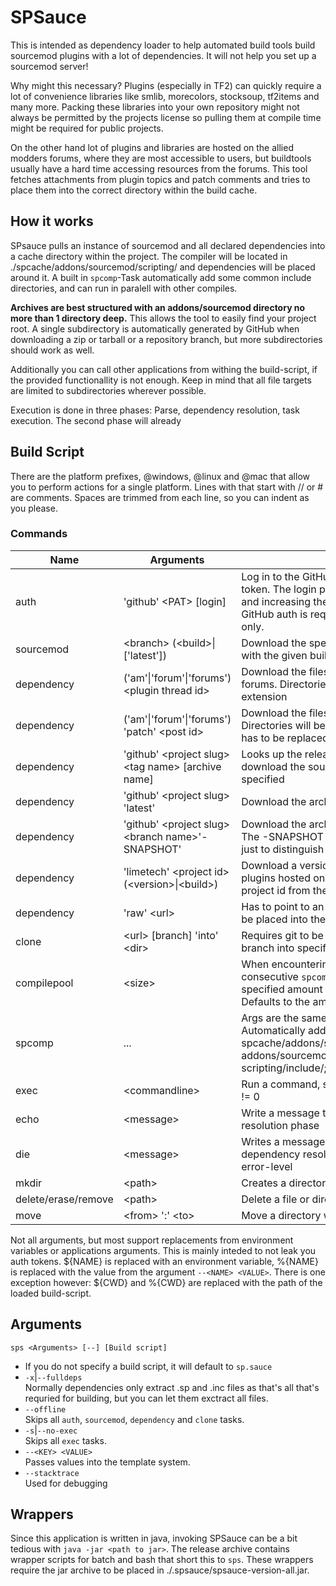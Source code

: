 SPSauce
======

This is intended as dependency loader to help automated build tools build sourcemod plugins with a lot of dependencies.
It will not help you set up a sourcemod server!

Why might this necessary? Plugins (especially in TF2) can quickly require a lot of convenience libraries like smlib,
morecolors, stocksoup, tf2items and many more. Packing these libraries into your own repository might not always be 
permitted by the projects license so pulling them at compile time might be required for public projects.

On the other hand lot of plugins and libraries are hosted on the allied modders forums, where they are most accessible
to users, but buildtools usually have a hard time accessing resources from the forums. This tool fetches attachments
from plugin topics and patch comments and tries to place them into the correct directory within the build cache.

How it works
-----

SPsauce pulls an instance of sourcemod and all declared dependencies into a cache directory within the project.
The compiler will be located in ./spcache/addons/sourcemod/scripting/ and dependencies will be placed around it.
A built in `spcomp`-Task automatically add some common include directories, and can run in paralell with other compiles.

**Archives are best structured with an addons/sourcemod directory no more than 1 directory deep.** This allows the tool to 
easily find your project root. A single subdirectory is automatically generated by GitHub when downloading a zip or 
tarball or a repository branch, but more subdirectories should work as well.

Additionally you can call other applications from withing the build-script, if the provided functionallity is not enough.
Keep in mind that all file targets are limited to subdirectories wherever possible.

Execution is done in three phases: Parse, dependency resolution, task execution. The second phase  will already 

Build Script
-----
There are the platform prefixes, @windows, @linux and @mac that allow you to perform actions for a single platform.
Lines with that start with // or # are comments. Spaces are trimmed from each line, so you can indent as you please.

### Commands
| Name | Arguments | Description |
|----|----|----|
| auth | 'github' \<PAT> [login] | Log in to the GitHub API with a personal access token. The login parameter is for organisations and increasing the request limit even more. GitHub auth is required for `dependency github` only. |
| sourcemod | \<branch> (\<build\>\|['latest']) | Download the specified sourcemod branch, with the given build number or the latest build |
| dependency | ('am'\|'forum'\|'forums') \<plugin thread id> | Download the files from a plugin posted on the forums. Directories will be guessed by file extension |
| dependency | ('am'\|'forum'\|'forums') 'patch' \<post id> | Download the files from a single forum post id. Directories will be guessed again, and the file has to be replaced |
| dependency | 'github' \<project slug> \<tag name> [archive name] | Looks up the release tag in the repo. Will download the sources if no other archive was specified |
| dependency | 'github' \<project slug> 'latest' | Download the archive for the main branch |
| dependency | 'github' \<project slug> \<branch name>'-SNAPSHOT' | Download the archive for the specified branch. The -SNAPSHOT suffix for the branch name is just to distinguish between release tags |
| dependency | 'limetech' \<project id> (\<version>\|\<build>) | Download a version or build of one of asherkins plugins hosted on limetech.org. Take the project id from the url in the version list |
| dependency | 'raw' \<url> | Has to point to an archive or known file type to be placed into the cache folder |
| clone | \<url> [branch] 'into' \<dir> | Requires git to be installed, clones the specified branch into specified directory within spcache |
| compilepool | \<size> | When encountering `spcomp` tasks, collect all consecutive `spcomp` tasks and execute the specified amount of tasks at the same time. Defaults to the amount of CPUs you have |
| spcomp | ... | Args are the same as for the sp compiler. Automatically adds the include directories spcache/addons/sourcemod/scripting/include/; addons/sourcemod/scripting/include/; scripting/include/; include/ |
| exec | \<commandline> | Run a command, script cancelles on exit value != 0 |
| echo | \<message> | Write a message to std out during dependency resolution phase |
| die | \<message> | Writes a message to std out during dependency resolution phase and exits with error-level |
| mkdir | \<path> | Creates a directory within cwd |
| delete/erase/remove | \<path> | Delete a file or directory recursively within cwd |
| move | \<from> ':' \<to> | Move a directory within cwd |

Not all arguments, but most support replacements from environment variables or applications arguments. This is mainly inteded to not leak you auth tokens.
${NAME} is replaced with an environment variable, %{NAME} is replaced with the value from the argument `--<NAME> <VALUE>`. There is one exception however:
${CWD} and %{CWD} are replaced with the path of the loaded build-script.

Arguments
-----

`sps <Arguments> [--] [Build script]`
* If you do not specify a build script, it will default to `sp.sauce`
* `-x`|`--fulldeps`<br> Normally dependencies only extract .sp and .inc files as that's all that's requried for building, but you can let them exctract all files.
* `--offline`<br> Skips all `auth`, `sourcemod`, `dependency` and `clone` tasks.
* `-s`|`--no-exec`<br> Skips all `exec` tasks.
* `--<KEY> <VALUE>`<br> Passes values into the template system.
* `--stacktrace`<br> Used for debugging

Wrappers
-----
Since this application is written in java, invoking SPSauce can be a bit tedious with `java -jar <path to jar>`.
The release archive contains wrapper scripts for batch and bash that short this to `sps`. These wrappers require the
jar archive to be placed in ./.spsauce/spsauce-version-all.jar. 